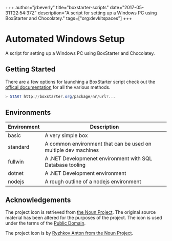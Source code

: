 +++
author="jrbeverly"
title="boxstarter-scripts"
date="2017-05-31T22:54:37Z"
description="A script for setting up a Windows PC using BoxStarter and Chocolatey."
tags=["org:devkitspaces"]
+++

# Automated Windows Setup

A script for setting up a Windows PC using BoxStarter and Chocolatey.

## Getting Started

There are a few options for launching a BoxStarter script check out the [offical documentation](http://boxstarter.org/InstallingPackages) for
all the various methods.

```powershell
> START http://boxstarter.org/package/nr/url?...
```

## Environments

| Environment | Description |
| ---         | ---         |
| basic | A very simple box |
| standard | A common environment that can be used on multiple dev machines |
| fullwin | A .NET Developmenet environment with SQL Database tooling |
| dotnet | A .NET Development environment |
| nodejs | A rough outline of a nodejs environment |

## Acknowledgements

The project icon is retrieved from [the Noun Project](docs/icon/icon.json). The original source material has been altered for the purposes of the project. The icon is used under the terms of the [Public Domain](https://creativecommons.org/publicdomain/zero/1.0/).

The project icon is by [Ryzhkov Anton from the Noun Project](https://thenounproject.com/term/box/23313/).